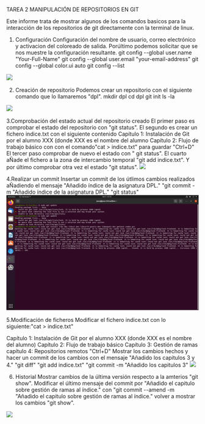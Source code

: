 TAREA 2
MANIPULACIÓN DE REPOSITORIOS EN GIT



Este informe trata de mostrar algunos de los comandos basicos para la interacción de los repositorios
de git directamente con la terminal de linux.

1. Configuración 
Configuración del nombre de usuario, correo electrónico y activacion del coloreado de salida. Porúltimo podemos
solicitar que se nos muestre la configuración resultante.
  git config --global user.name "Your-Full-Name"
  git config --global user.email "your-email-address"
  git config --global color.ui auto
  git config --list
<img src="Screenshot from 2021-11-04 20-11-41.png">

2. Creación de repositorio
Podemos crear un repositorio con el siguiente comando que lo llamaremos "dpl".
 mkdir dpl
 cd dpl
 git init
 ls -la
 <img src="Screenshot from 2021-11-04 20-12-17.png">
 
 3.Comprobación del estado actual del repositorio creado
 El primer paso es comprobar el estado del repositorio con "git status".
 El segundo es crear un fichero indice.txt con el siguiente contenido  Capítulo 1: Instalación de Git por el alumno XXX 
 (donde XXX es el nombre del alumno Capítulo 2: Flujo de trabajo básico con con el comando"cat > indice.txt" para guardar "Ctrl+D"
 El tercer paso comprobar de nuevo el estado con " git status".
 El cuarto aÑade el fichero a la zona de intercambio temporal "git add indice.txt".
 Y por último comprobar otra vez el estado "git status".
  <img src="Screenshot from 2021-11-04 20-17-24.png">
  
  4.Realizar un commit
  Insertar un commit de los útlimos cambios realizados aÑadiendo el mensaje "Añadido índice de la asignatura DPL."
  "git commit -m "Añadido índice de la asignatura DPL."
  "git status"
   <img src="Screenshot from 2021-11-03 22-33-38.png">
  
  5.Modificación de ficheros
  Modificar el fichero indice.txt con lo siguiente:"cat > indice.txt"
  
   Capítulo 1: Instalación de Git por el alumno XXX (donde XXX es el nombre del alumno)
   Capítulo 2: Flujo de trabajo básico
   Capítulo 3: Gestión de ramas
   capítulo 4: Repositorios remotos
   "Ctrl+D"
   Mostrar los cambios hechos y hacer un commit de los cambios con el mensaje "Añadido los capitulos 3 y 4."
   "git diff"
   "git add indice.txt"
   "git commit -m "Añadido los capitulos 3"
    <img src="Screenshot from 2021-11-05 16-27-49.png">
   
   6. Historial
   Mostrar cambios de la última versión respecto a la amterios "git show".
   Modificar el último mensaje del commit por "Añadido el capitulo sobre gestión de ramas al índice." con "git commit --amend -m "Añadido 
   el capitulo sobre gestión de ramas al índice."
   volver a mostrar los cambios "git show".
   <img src="Screenshot from 2021-11-05 16-33-04.png">
  


 


 
